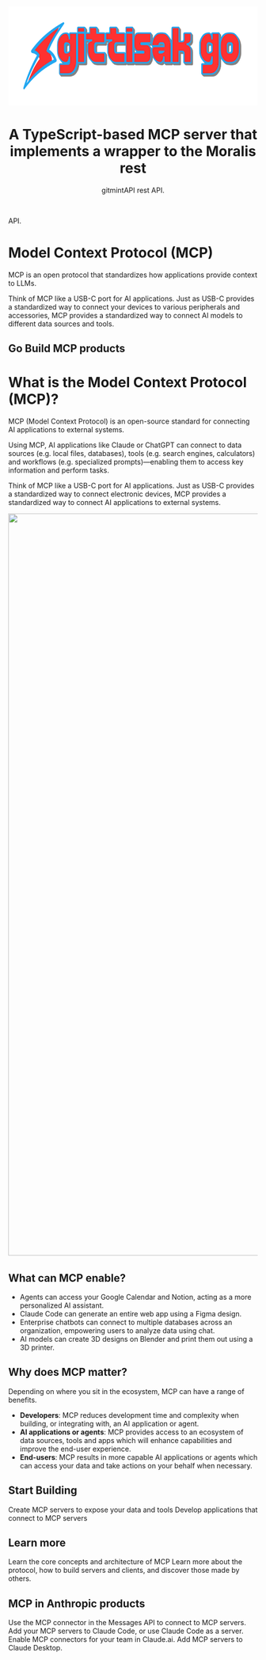 <div align="center">
  <p>
    <a align="center" href="https://developers.moralis.com/" target="_blank">
      <img src="https://raw.githubusercontent.com/gittisak-go/gittisak-go/refs/heads/main/images/tgittisak-logo.svg" alt="Moralis Analytics" height=200/>
    </a>
    <h1 align="center">A TypeScript-based MCP server that implements a wrapper to the Moralis rest</h1>
  </p>
  <p>
    gitmintAPI rest API.
  </p>
  <br/>
</div>

 API.

# Model Context Protocol (MCP)

MCP is an open protocol that standardizes how applications provide context to LLMs.

Think of MCP like a USB-C port for AI applications. Just as USB-C provides a standardized way to connect your devices to various peripherals and accessories, MCP provides a standardized way to connect AI models to different data sources and tools.

## Go Build MCP products

# What is the Model Context Protocol (MCP)?

MCP (Model Context Protocol) is an open-source standard for connecting AI applications to external systems.

Using MCP, AI applications like Claude or ChatGPT can connect to data sources (e.g. local files, databases), tools (e.g. search engines, calculators) and workflows (e.g. specialized prompts)—enabling them to access key information and perform tasks.

Think of MCP like a USB-C port for AI applications. Just as USB-C provides a standardized way to connect electronic devices, MCP provides a standardized way to connect AI applications to external systems.

<Frame>
  <img src="https://mintcdn.com/mcp/bEUxYpZqie0DsluH/images/mcp-simple-diagram.png?fit=max&auto=format&n=bEUxYpZqie0DsluH&q=85&s=35268aa0ad50b8c385913810e7604550" data-og-width="3840" width="3840" data-og-height="1500" height="1500" data-path="images/mcp-simple-diagram.png" data-optimize="true" data-opv="3" srcset="https://mintcdn.com/mcp/bEUxYpZqie0DsluH/images/mcp-simple-diagram.png?w=280&fit=max&auto=format&n=bEUxYpZqie0DsluH&q=85&s=0cea440365b03c2f2a299b0104375b8b 280w, https://mintcdn.com/mcp/bEUxYpZqie0DsluH/images/mcp-simple-diagram.png?w=560&fit=max&auto=format&n=bEUxYpZqie0DsluH&q=85&s=2391513484df96fa7203739dae5e53b0 560w, https://mintcdn.com/mcp/bEUxYpZqie0DsluH/images/mcp-simple-diagram.png?w=840&fit=max&auto=format&n=bEUxYpZqie0DsluH&q=85&s=96f5e553bee1051dc882db6c832b15bc 840w, https://mintcdn.com/mcp/bEUxYpZqie0DsluH/images/mcp-simple-diagram.png?w=1100&fit=max&auto=format&n=bEUxYpZqie0DsluH&q=85&s=341b88d6308188ab06bf05748c80a494 1100w, https://mintcdn.com/mcp/bEUxYpZqie0DsluH/images/mcp-simple-diagram.png?w=1650&fit=max&auto=format&n=bEUxYpZqie0DsluH&q=85&s=a131a609c7b6a70f342f493bbad57fcb 1650w, https://mintcdn.com/mcp/bEUxYpZqie0DsluH/images/mcp-simple-diagram.png?w=2500&fit=max&auto=format&n=bEUxYpZqie0DsluH&q=85&s=dc4ab238184b6c70e06e871681c921c5 2500w" />
</Frame>

## What can MCP enable?

* Agents can access your Google Calendar and Notion, acting as a more personalized AI assistant.
* Claude Code can generate an entire web app using a Figma design.
* Enterprise chatbots can connect to multiple databases across an organization, empowering users to analyze data using chat.
* AI models can create 3D designs on Blender and print them out using a 3D printer.

## Why does MCP matter?

Depending on where you sit in the ecosystem, MCP can have a range of benefits.

* **Developers**: MCP reduces development time and complexity when building, or integrating with, an AI application or agent.
* **AI applications or agents**: MCP provides access to an ecosystem of data sources, tools and apps which will enhance capabilities and improve the end-user experience.
* **End-users**: MCP results in more capable AI applications or agents which can access your data and take actions on your behalf when necessary.

## Start Building

<CardGroup cols={2}>
  <Card title="Build servers" icon="server" href="/docs/develop/build-server">
    Create MCP servers to expose your data and tools
  </Card>

  <Card title="Build clients" icon="computer" href="/docs/develop/build-client">
    Develop applications that connect to MCP servers
  </Card>
</CardGroup>

## Learn more

<CardGroup cols={2}>
  <Card title="Understand concepts" icon="book" href="/docs/learn/architecture">
    Learn the core concepts and architecture of MCP
  </Card>
</CardGroup>

<Card title="MCP Documentation" icon="book" href="https://modelcontextprotocol.io">
  Learn more about the protocol, how to build servers and clients, and discover those made by others.
</Card>

## MCP in Anthropic products

<CardGroup>
  <Card title="MCP in the Messages API" icon="cloud" href="/en/docs/agents-and-tools/mcp-connector">
    Use the MCP connector in the Messages API to connect to MCP servers.
  </Card>

  <Card title="MCP in Claude Code" icon="head-side-gear" href="/en/docs/claude-code/mcp">
    Add your MCP servers to Claude Code, or use Claude Code as a server.
  </Card>

  <Card title="MCP in Claude.ai" icon="comments" href="https://support.claude.com/en/articles/11175166-getting-started-with-custom-connectors-using-remote-mcp">
    Enable MCP connectors for your team in Claude.ai.
  </Card>

  <Card title="MCP in Claude Desktop" icon="desktop" href="https://support.claude.com/en/articles/10949351-getting-started-with-local-mcp-servers-on-claude-desktop">
    Add MCP servers to Claude Desktop.
  </Card>
</CardGroup>


<!--
**gittisak-go/gittisak-go** is a ✨ _special_ ✨ repository because its `README.md` (this file) appears on your GitHub profile.

Here are some ideas to get you started:

- 🔭 I’m currently working on ...
- 🌱 I’m currently learning ...
- 👯 I’m looking to collaborate on ...
- 🤔 I’m looking for help with ...
- 💬 Ask me about ...
- 📫 How to reach me: ...
- 😄 Pronouns: ...
- ⚡ Fun fact: ...
-->
